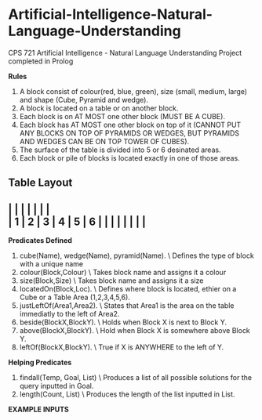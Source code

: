 # Artificial-Intelligence-Natural-Language-Understanding
CPS 721 Artificial Intelligence - Natural Language Understanding Project completed in Prolog

<b>Rules</b>
1) A block consist of colour(red, blue, green), size (small, medium, large) and shape (Cube, Pyramid and wedge).
2) A block is located on a table or on another block.
3) Each block is on AT MOST one other block (MUST BE A CUBE).
4) Each block has AT MOST one other block on top of it (CANNOT PUT ANY BLOCKS ON TOP OF PYRAMIDS OR WEDGES, BUT PYRAMIDS AND WEDGES CAN BE ON TOP TOWER OF CUBES).
5) The surface of the table is divided into 5 or 6 desinated areas.
6) Each block or pile of blocks is located exactly in one of those areas.

Table Layout
 -----------------------
|	  |	  |	  |	  |	  |	  |   
| 1 | 2 | 3 | 4 | 5 | 6 |
|	  |	  |	  |	  |	  |	  |
 -----------------------
 
<b>Predicates Defined</b>
1) cube(Name), wedge(Name), pyramid(Name). \\ Defines the type of block with a unique name
2) colour(Block,Colour) \\ Takes block name and assigns it a colour
3) size(Block,Size) \\ Takes block name and assigns it a size
4) locatedOn(Block,Loc). 	 \\ Defines where block is located, ethier on a Cube or a Table Area (1,2,3,4,5,6).
5) justLeftOf(Area1,Area2).  \\ States that Area1 is the area on the table immediatly to the left of Area2.
6) beside(BlockX,BlockY). \\ Holds when Block X is next to Block Y.
7) above(BlockX,BlockY). \\ Hold when Block X is somewhere above Block Y.
8) leftOf(BlockX,BlockY). \\ True if X is ANYWHERE to the left of Y.

<b>Helping Predicates</b>
1) findall(Temp, Goal, List) \\ Produces a list of all possible solutions for the query inputted in Goal.
2) length(Count, List) \\ Produces the length of the list inputted in List.

<b>EXAMPLE INPUTS</b>


